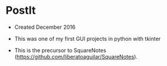 # PostIt

 - Created December 2016
 - This was one of my first GUI projects in python with tkinter

- This is the precursor to SquareNotes (https://github.com/liberatoaguilar/SquareNotes).
